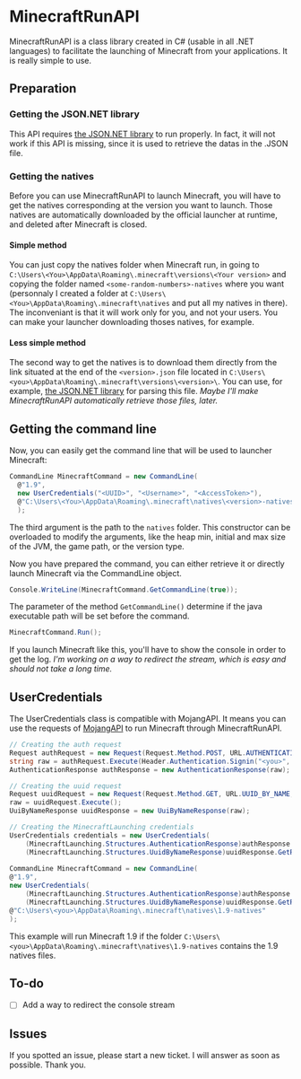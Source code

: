 # MinecraftRunAPI

MinecraftRunAPI is a class library created in C# (usable in all .NET languages) to facilitate the launching of Minecraft from your applications.
It is really simple to use.

## Preparation

### Getting the JSON.NET library

This API requires [the JSON.NET library](http://www.newtonsoft.com/json) to run properly.
In fact, it will not work if this API is missing, since it is used to retrieve the datas in the <version>.JSON file.

### Getting the natives

Before you can use MinecraftRunAPI to launch Minecraft, you will have to get the natives corresponding at the version you want to launch.
Those natives are automatically downloaded by the official launcher at runtime, and deleted after Minecraft is closed.


#### Simple method

You can just copy the natives folder when Minecraft run, in going to `C:\Users\<You>\AppData\Roaming\.minecraft\versions\<Your version>` and copying the folder named `<some-random-numbers>-natives` where you want (personnaly I created a folder at `C:\Users\<You>\AppData\Roaming\.minecraft\natives` and put all my natives in there).
The inconveniant is that it will work only for you, and not your users.
You can make your launcher downloading thoses natives, for example.


#### Less simple method

The second way to get the natives is to download them directly from the link situated at the end of the `<version>.json` file located in `C:\Users\<you>\AppData\Roaming\.minecraft\versions\<version>\`.
You can use, for example, [the JSON.NET library](http://www.newtonsoft.com/json) for parsing this file.
_Maybe I'll make MinecraftRunAPI automatically retrieve those files, later._


## Getting the command line

Now, you can easily get the command line that will be used to launcher Minecraft:

```csharp
CommandLine MinecraftCommand = new CommandLine(
  @"1.9",
  new UserCredentials("<UUID>", "<Username>", "<AccessToken>"),
  @"C:\Users\<You>\AppData\Roaming\.minecraft\natives\<version>-natives"
  );
```

The third argument is the path to the `natives` folder.
This constructor can be overloaded to modify the arguments, like the heap min, initial and max size of the JVM, the game path, or the version type.

Now you have prepared the command, you can either retrieve it or directly launch Minecraft via the CommandLine object.

```csharp
Console.WriteLine(MinecraftCommand.GetCommandLine(true));
```
The parameter of the method `GetCommandLine()` determine if the java executable path will be set before the command.

```csharp
MinecraftCommand.Run();
```
If you launch Minecraft like this, you'll have to show the console in order to get the log.
_I'm working on a way to redirect the stream, which is easy and should not take a long time._


## UserCredentials

The UserCredentials class is compatible with MojangAPI.
It means you can use the requests of [MojangAPI](https://github.com/hawezo/MojangAPI) to run Minecraft through MinecraftRunAPI.

```csharp
// Creating the auth request
Request authRequest = new Request(Request.Method.POST, URL.AUTHENTICATION.SIGN_IN);
string raw = authRequest.Execute(Header.Authentication.Signin("<you>", "<your password>"));
AuthenticationResponse authResponse = new AuthenticationResponse(raw);

// Creating the uuid request
Request uuidRequest = new Request(Request.Method.GET, URL.UUID_BY_NAME, authResponse.GetResponse.PlayerName);
raw = uuidRequest.Execute();
UuiByNameResponse uuidResponse = new UuiByNameResponse(raw);

// Creating the MinecraftLaunching credentials
UserCredentials credentials = new UserCredentials(
    (MinecraftLaunching.Structures.AuthenticationResponse)authResponse.GetResponse,
    (MinecraftLaunching.Structures.UuidByNameResponse)uuidResponse.GetResponse);
    
CommandLine MinecraftCommand = new CommandLine(
@"1.9",
new UserCredentials(
    (MinecraftLaunching.Structures.AuthenticationResponse)authResponse.GetResponse,
    (MinecraftLaunching.Structures.UuidByNameResponse)uuidResponse.GetResponse),
@"C:\Users\<you>\AppData\Roaming\.minecraft\natives\1.9-natives"
);
```
This example will run Minecraft 1.9 if the folder `C:\Users\<you>\AppData\Roaming\.minecraft\natives\1.9-natives` contains the 1.9 natives files.

## To-do

- [ ] Add a way to redirect the console stream

## Issues

If you spotted an issue, please start a new ticket. I will answer as soon as possible. Thank you.

